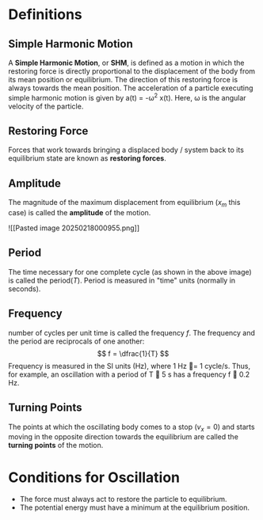 # Definitions

## Simple Harmonic Motion

A **Simple Harmonic Motion**, or **SHM**, is defined as a motion in which the restoring force is directly proportional to the displacement of the body from its mean position or equilibrium. The direction of this restoring force is always towards the mean position. The acceleration of a particle executing simple harmonic motion is given by a(t) = -ω<sup>2</sup> x(t). Here, ω is the angular velocity of the particle.

## Restoring Force

Forces that work towards bringing a displaced body / system back to its equilibrium state are known as **restoring forces**.

## Amplitude

The magnitude of the maximum displacement from equilibrium ($x_m$ this case) is called the **amplitude** of the motion.

![[Pasted image 20250218000955.png]]

## Period

The time necessary for one complete cycle (as shown in the above image) is called the period($T$). Period is measured in "time" units (normally in seconds).

## Frequency

number of cycles per unit time is called the frequency $f$. The frequency and the period are reciprocals of one another:
$$
f = \dfrac{1}{T}
$$
 Frequency is measured in the SI units (Hz), where 1 Hz = 1 cycle/s. Thus, for example, an oscillation with a period of T  5 s has a frequency f  0.2 Hz.

## Turning Points

The points at which the oscillating body comes to a stop ($v_x = 0$) and starts moving in the opposite direction towards the equilibrium are called the **turning points** of the motion.


# Conditions for Oscillation

-  The force must always act to restore the particle to equilibrium.
-  The potential energy must have a minimum at the equilibrium position.

